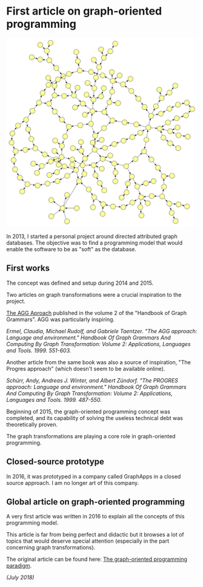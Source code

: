 # First article on graph-oriented programming

![Graph sample](../yed/graph01.png)

In 2013, I started a personal project around directed attributed graph databases. The objective was to find a programming model that would enable the software to be as "soft" as the database.

## First works

The concept was defined and setup during 2014 and 2015.

Two articles on graph transformations were a crucial inspiration to the project.

[The AGG Aproach](https://www.researchgate.net/profile/Claudia_Ermel/publication/238626850_The_AGG_approach_language_and_environment/links/570cdd1708aec783ddcd98c7.pdf) published in the volume 2 of the "Handbook of Graph Grammars". AGG was particularly inspiring.

*Ermel, Claudia, Michael Rudolf, and Gabriele Taentzer. "The AGG approach: Language and environment." Handbook Of Graph Grammars And Computing By Graph Transformation: Volume 2: Applications, Languages and Tools. 1999. 551-603.*

Another article from the same book was also a source of inspiration, "The Progres approach" (which doesn't seem to be available online).

*Schürr, Andy, Andreas J. Winter, and Albert Zündorf. "The PROGRES approach: Language and environment." Handbook Of Graph Grammars And Computing By Graph Transformation: Volume 2: Applications, Languages and Tools. 1999. 487-550.*

Beginning of 2015, the graph-oriented programming concept was completed, and its capability of solving the useless technical debt was theoretically proven.

The graph transformations are playing a core role in graph-oriented programming.

## Closed-source prototype

In 2016, it was prototyped in a company called GraphApps in a closed source approach. I am no longer art of this company.

## Global article on graph-oriented programming

A very first article was written in 2016 to explain all the concepts of this programming model.

This article is far from being perfect and didactic but it browses a lot of topics that would deserve special attention (especially in the part concerning graph transformations).

The original article can be found here: [The graph-oriented programming paradigm](../pdf/20161026-TheGraphOrientedProgrammingParadigm-ORey-PreliminaryVersion.pdf).

*(July 2018)*

